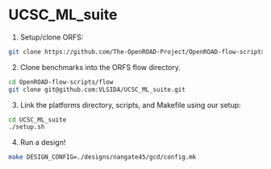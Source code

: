 # UCSC_ML_suite

1. Setup/clone ORFS:

```bash
git clone https://github.com/The-OpenROAD-Project/OpenROAD-flow-scripts.git
```

2. Clone benchmarks into the ORFS flow directory.

```bash
cd OpenROAD-flow-scripts/flow
git clone git@github.com:VLSIDA/UCSC_ML_suite.git
```

3. Link the platforms directory, scripts, and Makefile using our setup:

```bash
cd UCSC_ML_suite
./setup.sh

```

4. Run a design!

```bash
make DESIGN_CONFIG=./designs/nangate45/gcd/config.mk
```
